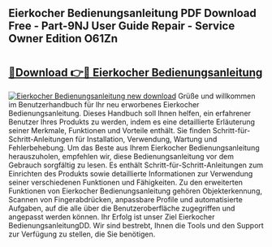 ## Eierkocher Bedienungsanleitung PDF Download Free - Part-9NJ User Guide Repair - Service Owner Edition O61Zn

# <h2><a href="http://df4txxw.blite.top/?on=Eierkocher+Bedienungsanleitung">🔗Download 👉🔴 Eierkocher Bedienungsanleitung</a></h2>

[![Eierkocher Bedienungsanleitung new download](https://i.imgur.com/lujVjoI.png)](http://df4txxw.blite.top/?on=Eierkocher+Bedienungsanleitung)
Grüße und willkommen im Benutzerhandbuch für Ihr neu erworbenes Eierkocher Bedienungsanleitung. Dieses Handbuch soll Ihnen helfen, ein erfahrener Benutzer Ihres Produkts zu werden, indem es eine detaillierte Erläuterung seiner Merkmale, Funktionen und Vorteile enthält. Sie finden Schritt-für-Schritt-Anleitungen für Installation, Verwendung, Wartung und Fehlerbehebung. Um das Beste aus Ihrem Eierkocher Bedienungsanleitung herauszuholen, empfehlen wir, diese Bedienungsanleitung vor dem Gebrauch sorgfältig zu lesen. Es enthält Schritt-für-Schritt-Anleitungen zum Einrichten des Produkts sowie detaillierte Informationen zur Verwendung seiner verschiedenen Funktionen und Fähigkeiten. Zu den erweiterten Funktionen von Eierkocher Bedienungsanleitung gehören Objekterkennung, Scannen von Fingerabdrücken, anpassbare Profile und automatisierte Aufgaben, auf die alle über die Benutzeroberfläche zugegriffen und angepasst werden können. Ihr Erfolg ist unser Ziel Eierkocher BedienungsanleitungDD. Wir sind bestrebt, Ihnen die Tools und den Support zur Verfügung zu stellen, die Sie benötigen.

